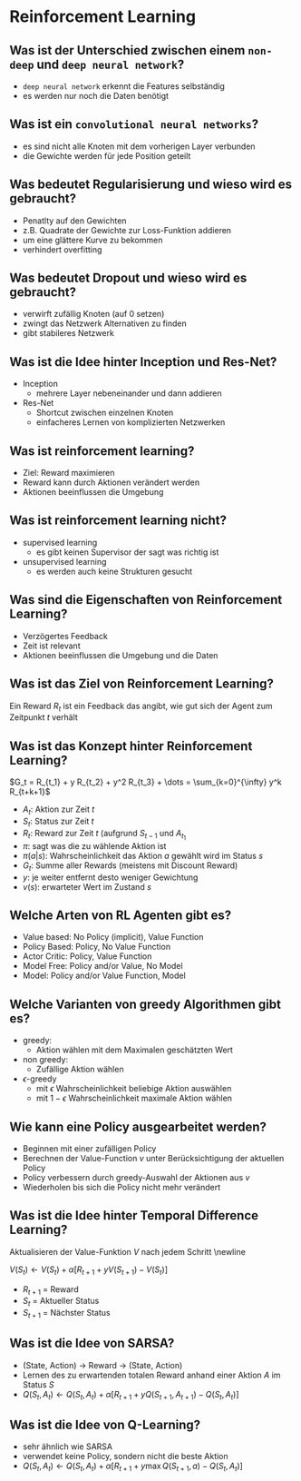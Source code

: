 # Reinforcement Learning

## Was ist der Unterschied zwischen einem `non-deep` und `deep neural network`?
* `deep neural network` erkennt die Features selbständig
* es werden nur noch die Daten benötigt

## Was ist ein `convolutional neural networks`?
* es sind nicht alle Knoten mit dem vorherigen Layer verbunden
* die Gewichte werden für jede Position geteilt

## Was bedeutet Regularisierung und wieso wird es gebraucht?
* Penatlty auf den Gewichten
* z.B. Quadrate der Gewichte zur Loss-Funktion addieren
* um eine glättere Kurve zu bekommen
* verhindert overfitting

## Was bedeutet Dropout und wieso wird es gebraucht?
* verwirft zufällig Knoten (auf 0 setzen)
* zwingt das Netzwerk Alternativen zu finden
* gibt stabileres Netzwerk

## Was ist die Idee hinter Inception und Res-Net?
* Inception 
    * mehrere Layer nebeneinander und dann addieren
* Res-Net
    * Shortcut zwischen einzelnen Knoten
    * einfacheres Lernen von komplizierten Netzwerken

## Was ist reinforcement learning?
* Ziel: Reward maximieren
* Reward kann durch Aktionen verändert werden
* Aktionen beeinflussen die Umgebung

## Was ist reinforcement learning nicht?
* supervised learning 
    * es gibt keinen Supervisor der sagt was richtig ist
* unsupervised learning
    * es werden auch keine Strukturen gesucht

## Was sind die Eigenschaften von Reinforcement Learning?
* Verzögertes Feedback
* Zeit ist relevant
* Aktionen beeinflussen die Umgebung und die Daten

## Was ist das Ziel von Reinforcement Learning?
Ein Reward $R_t$ ist ein Feedback das angibt,
wie gut sich der Agent zum Zeitpunkt $t$ verhält

## Was ist das Konzept hinter Reinforcement Learning?
$G_t = R_{t_1} + y R_{t_2} + y^2 R_{t_3} + \dots = \sum_{k=0}^{\infty} y^k R_{t+k+1}$

* $A_t$: Aktion zur Zeit $t$
* $S_t$: Status zur Zeit $t$
* $R_t$: Reward zur Zeit $t$ (aufgrund $S_{t-1}$ und $A_{t_1}$
* $\pi$: sagt was die zu wählende Aktion ist
* $\pi (a|s)$: Wahrscheinlichkeit das Aktion $a$ gewählt wird im Status $s$
* $G_t$: Summe aller Rewards (meistens mit Discount Reward)
* $y$: je weiter entfernt desto weniger Gewichtung
* $v(s)$: erwarteter Wert im Zustand $s$

## Welche Arten von RL Agenten gibt es?
* Value based: No Policy (implicit), Value Function
* Policy Based: Policy, No Value Function
* Actor Critic: Policy, Value Function
* Model Free: Policy and/or Value, No Model
* Model: Policy and/or Value Function, Model

## Welche Varianten von greedy Algorithmen gibt es?
* greedy: 
    * Aktion wählen mit dem Maximalen geschätzten Wert
* non greedy:
    * Zufällige Aktion wählen
* $\epsilon$-greedy
    * mit $\epsilon$ Wahrscheinlichkeit beliebige Aktion auswählen
    * mit $1-\epsilon$ Wahrscheinlichkeit maximale Aktion wählen

## Wie kann eine Policy ausgearbeitet werden?
* Beginnen mit einer zufälligen Policy
* Berechnen der Value-Function $v$ unter Berücksichtigung der aktuellen Policy
* Policy verbessern durch greedy-Auswahl der Aktionen aus $v$
* Wiederholen bis sich die Policy nicht mehr verändert

## Was ist die Idee hinter Temporal Difference Learning?
Aktualisieren der Value-Funktion $V$ nach jedem Schritt \newline

$V(S_t) \leftarrow V(S_t) + \alpha [R_{t+1} + y V(S_{t + 1}) - V(S_t)]$

* $R_{t+1}$ = Reward
* $S_{t}$ = Aktueller Status
* $S_{t+1}$ = Nächster Status

## Was ist die Idee von SARSA?
* (State, Action) -> Reward -> (State, Action)
* Lernen des zu erwartenden totalen Reward anhand einer Aktion $A$ im Status $S$
* $Q(S_t, A_t) \leftarrow Q(S_t, A_t) + \alpha [R_{t+1} + y Q(S_{t + 1}, A_{t+1}) - Q(S_t, A_t)]$

## Was ist die Idee von Q-Learning?
* sehr ähnlich wie SARSA
* verwendet keine Policy, sondern nicht die beste Aktion
* $Q(S_t, A_t) \leftarrow Q(S_t, A_t) + \alpha [R_{t+1} + y \max Q(S_{t + 1}, a) - Q(S_t, A_t)]$

